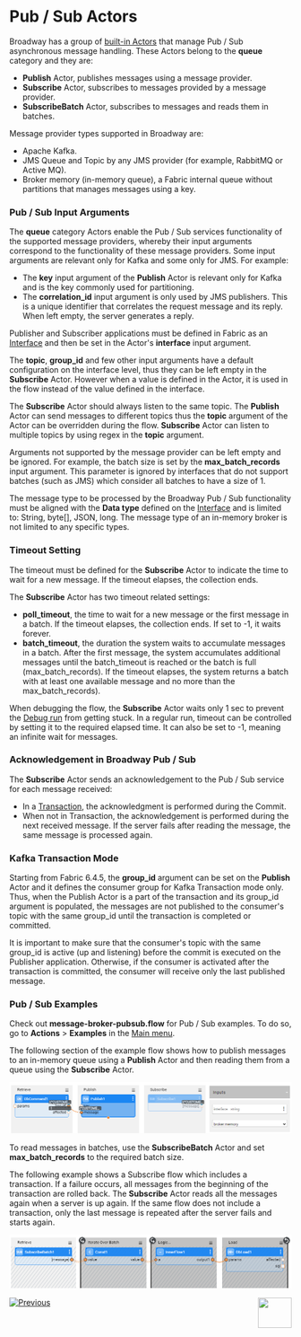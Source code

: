 # Pub / Sub Actors

Broadway has a group of [built-in Actors](../04_built_in_actor_types.md) that manage Pub / Sub asynchronous message handling. 
These Actors belong to the **queue** category and they are:

- **Publish** Actor, publishes messages using a message provider.
- **Subscribe** Actor, subscribes to messages provided by a message provider.
- **SubscribeBatch** Actor, subscribes to messages and reads them in batches. 

Message provider types supported in Broadway are:
* Apache Kafka.
* JMS Queue and Topic by any JMS provider (for example, RabbitMQ or Active MQ).
* Broker memory (in-memory queue), a Fabric internal queue without partitions that manages messages using a key.  

### Pub / Sub Input Arguments

The **queue** category Actors enable the Pub / Sub services functionality of the supported message providers, whereby their input arguments correspond to the functionality of these message providers. Some input arguments are relevant only for Kafka and some only for JMS. For example:
-  The **key** input argument of the **Publish** Actor is relevant only for Kafka and is the key commonly used for partitioning. 
-  The **correlation_id** input argument is only used by JMS publishers. This is a unique identifier that correlates the request message and its reply. When left empty, the server generates a reply. 

Publisher and Subscriber applications must be defined in Fabric as an [Interface](/articles/05_DB_interfaces/01_interfaces_overview.md) and then be set in the Actor's **interface** input argument. 

The **topic**, **group_id** and few other input arguments have a default configuration on the interface level, thus they can be left empty in the **Subscribe** Actor. However when a value is defined in the Actor, it is used in the flow instead of the value defined in the interface. 

The **Subscribe** Actor should always listen to the same topic. The **Publish** Actor can send messages to different topics thus the **topic** argument of the Actor can be overridden during the flow.
**Subscribe** Actor can listen to multiple topics by using regex in the **topic** argument.

Arguments not supported by the message provider can be left empty and be ignored. For example, the batch size is set by the **max_batch_records** input argument. This parameter is ignored by interfaces that do not support batches (such as JMS) which consider all batches to have a size of 1.

The message type to be processed by the Broadway Pub / Sub functionality must be aligned with the **Data type** defined on the [Interface](/articles/05_DB_interfaces/01_interfaces_overview.md) and is limited to: String, byte[], JSON, long. The message type of an in-memory broker is not limited to any specific types.

### Timeout Setting

The timeout must be defined for the **Subscribe** Actor to indicate the time to wait for a new message. If the timeout elapses, the collection ends.

The **Subscribe** Actor has two timeout related settings:
* **poll_timeout**, the time to wait for a new message or the first message in a batch. If the timeout elapses, the collection ends. If set to -1, it waits forever.
* **batch_timeout**, the duration the system waits to accumulate messages in a batch. After the first message, the system accumulates additional messages until the batch_timeout is reached or the batch is full (max_batch_records). If the timeout elapses, the system returns a batch with at least one available message and no more than the max_batch_records).

When debugging the flow, the **Subscribe** Actor waits only 1 sec to prevent the [Debug run](../25_broadway_flow_window_run_and_debug_flow.md) from getting stuck.
In a regular run, timeout can be controlled by setting it to the required elapsed time. It can also be set to -1, meaning an infinite wait for messages.

### Acknowledgement in Broadway Pub / Sub

The **Subscribe** Actor sends an acknowledgement to the Pub / Sub service for each message received:
- In a [Transaction](../23_transactions.md), the acknowledgment is performed during the Commit. 
- When not in Transaction, the acknowledgement is performed during the next received message. If the server fails after reading the message, the same message is processed again.  
### Kafka Transaction Mode

Starting from Fabric 6.4.5, the **group_id** argument can be set on the **Publish** Actor and it defines the consumer group for Kafka Transaction mode only. Thus, when the Publish Actor is a part of the transaction and its group_id argument is populated, the messages are not published to the consumer's topic with the same group_id until the transaction is completed or committed. 

It is important to make sure that the consumer's topic with the same group_id is active (up and listening) before the commit is executed on the Publisher application. Otherwise, if the consumer is activated after the transaction is committed, the consumer will receive only the last published message. 

### Pub / Sub Examples 

Check out **message-broker-pubsub.flow** for Pub / Sub examples. To do so, go to **Actions** > **Examples** in the [Main menu](../18_broadway_flow_window.md#main-menu).

The following section of the example flow shows how to publish messages to an in-memory queue using a **Publish** Actor and then reading them from a queue using the **Subscribe** Actor.

![image](../images/99_actors_04_1.PNG)



To read messages in batches, use the **SubscribeBatch** Actor and set **max_batch_records** to the required batch size.

The following example shows a Subscribe flow which includes a transaction. If a failure occurs, all messages from the beginning of the transaction are rolled back. The **Subscribe** Actor reads all the messages again when a server is up again. If the same flow does not include a transaction, only the last message is repeated after the server fails and starts again.

![image](../images/99_actors_04_3.PNG)


[![Previous](/articles/images/Previous.png)](03_parsers_actors.md)[<img align="right" width="60" height="54" src="/articles/images/Next.png">](05_db_actors.md)
